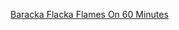 ---
layout: post
wordpress_id: 1127
wordpress_url: http://noesbueno.com/archives/1127
date: '2011-05-09 18:00:26 -0500'
date_gmt: '2011-05-09 23:00:26 -0500'
body: |
  <p><a href="http://www.thehighdefinite.com/2011/05/baracka-flacka-flames-on-60-minutes/">Baracka Flacka Flames On 60 Minutes</a></p>
---